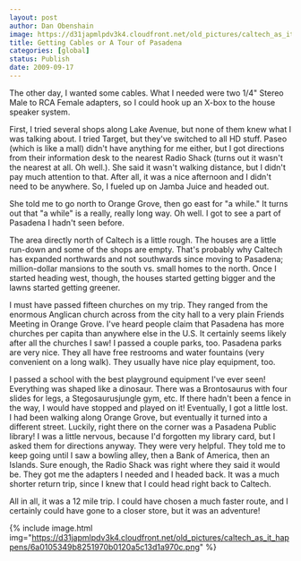 ```yaml
---
layout: post
author: Dan Obenshain
image: https://d31japmlpdv3k4.cloudfront.net/old_pictures/caltech_as_it_happens/6a0105349b8251970b0120a5c145b7970c.png
title: Getting Cables or A Tour of Pasadena
categories: [global]
status: Publish
date: 2009-09-17
---
```


The other day, I wanted some cables. What I needed were two 1/4" Stereo Male to RCA Female adapters, so I could hook up an X-box to the house speaker system.

First, I tried several shops along Lake Avenue, but none of them knew what I was talking about. I tried Target, but they've switched to all HD stuff. Paseo (which is like a mall) didn't have anything for me either, but I got directions from their information desk to the nearest Radio Shack (turns out it wasn't the nearest at all. Oh well.). She said it wasn't walking distance, but I didn't pay much attention to that. After all, it was a nice afternoon and I didn't need to be anywhere. So, I fueled up on Jamba Juice and headed out.

She told me to go north to Orange Grove, then go east for "a while." It turns out that "a while" is a really, really long way. Oh well. I got to see a part of Pasadena I hadn't seen before.

The area directly north of Caltech is a little rough. The houses are a little run-down and some of the shops are empty. That's probably why Caltech has expanded northwards and not southwards since moving to Pasadena; million-dollar mansions to the south vs. small homes to the north. Once I started heading west, though, the houses started getting bigger and the lawns started getting greener.

I must have passed fifteen churches on my trip. They ranged from the enormous Anglican church across from the city hall to a very plain Friends Meeting in Orange Grove. I've heard people claim that Pasadena has more churches per capita than anywhere else in the U.S. It certainly seems likely after all the churches I saw!
I passed a couple parks, too. Pasadena parks are very nice. They all have free restrooms and water fountains (very convenient on a long walk). They usually have nice play equipment, too.

I passed a school with the best playground equipment I've ever seen! Everything was shaped like a dinosaur. There was a Brontosaurus with four slides for legs, a Stegosaurusjungle gym, etc. If there hadn't been a fence in the way, I would have stopped and played on it!
Eventually, I got a little lost. I had been walking along Orange Grove, but eventually it turned into a different street. Luckily, right there on the corner was a Pasadena Public library! I was a little nervous, because I'd forgotten my library card, but I asked them for directions anyway. They were very helpful. They told me to keep going until I saw a bowling alley, then a Bank of America, then an Islands. Sure enough, the Radio Shack was right where they said it would be. They got me the adapters I needed and I headed back. It was a much shorter return trip, since I knew that I could head right back to Caltech.

All in all, it was a 12 mile trip. I could have chosen a much faster route, and I certainly could have gone to a closer store, but it was an adventure!

{% include image.html img="https://d31japmlpdv3k4.cloudfront.net/old_pictures/caltech_as_it_happens/6a0105349b8251970b0120a5c13d1a970c.png" %}
